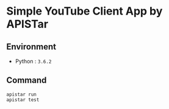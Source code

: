 # Simple YouTube Client App by APISTar

## Environment
- Python : `3.6.2`

## Command

```
apistar run
apistar test
```
